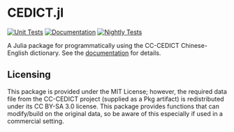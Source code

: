 # CEDICT.jl
[![Unit Tests](https://github.com/JuliaCJK/CEDICT.jl/actions/workflows/tests.yml/badge.svg)](https://github.com/JuliaCJK/CEDICT.jl/actions/workflows/tests.yml)
[![Documentation](https://github.com/JuliaCJK/CEDICT.jl/actions/workflows/docs.yml/badge.svg)](https://JuliaCJK.github.io/CEDICT.jl/latest/)
[![Nightly Tests](https://github.com/JuliaCJK/CEDICT.jl/actions/workflows/nightly.yaml/badge.svg)](https://github.com/JuliaCJK/CEDICT.jl/actions/workflows/nightly.yaml)

A Julia package for programmatically using the CC-CEDICT Chinese-English dictionary. See the [documentation](https://JuliaCJK.github.io/CEDICT.jl/latest/) for details.

## Licensing
This package is provided under the MIT License; however, the required data file from the CC-CEDICT project (supplied as a Pkg artifact) is redistributed under its CC BY-SA 3.0 license. This package provides functions that can modify/build on the original data, so be aware of this especially if used in a commercial setting.
